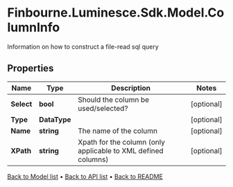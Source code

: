 # Finbourne.Luminesce.Sdk.Model.ColumnInfo
Information on how to construct a file-read sql query

## Properties

Name | Type | Description | Notes
------------ | ------------- | ------------- | -------------
**Select** | **bool** | Should the column be used/selected? | [optional] 
**Type** | **DataType** |  | [optional] 
**Name** | **string** | The name of the column | [optional] 
**XPath** | **string** | Xpath for the column (only applicable to XML defined columns) | [optional] 

[Back to Model list](../README.md#documentation-for-models) &#8226; [Back to API list](../README.md#documentation-for-api-endpoints) &#8226; [Back to README](../README.md)

